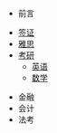 * 前言
+ [签证](docs/wiki-visa.md)
+ [雅思](docs/wiki-IELTS.md)
+ [考研](docs/wiki-master.md)
	+ [英语](docs/wiki-master-english.md)
	+ [数学](docs/wiki-master-math.md)
* 金融
* 会计
* 法考


